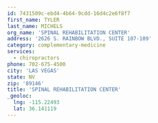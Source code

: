 ```yaml
---
id: 7431509c-ebd4-4b64-9cdd-16d4c2e6f8f7
first_name: TYLER
last_name: MICHELS
org_name: 'SPINAL REHABILITATION CENTER'
address: '2626 S. RAINBOW BLVD., SUITE 107-109'
category: complementary-medicine
services:
  - chiropractors
phone: 702-675-4500
city: 'LAS VEGAS'
state: NV
zip: '89146'
title: 'SPINAL REHABILITATION CENTER'
_geoloc:
  lng: -115.22493
  lat: 36.141119
---
```

